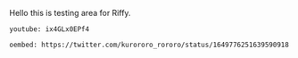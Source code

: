 Hello this is testing area for Riffy.

`youtube: ix4GLx0EPf4`

`oembed: https://twitter.com/kurororo_rororo/status/1649776251639590918`
